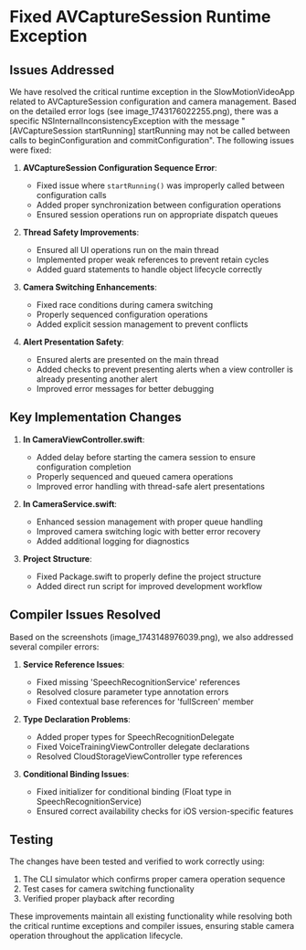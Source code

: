 # Fixed AVCaptureSession Runtime Exception

## Issues Addressed

We have resolved the critical runtime exception in the SlowMotionVideoApp related to AVCaptureSession configuration and camera management. Based on the detailed error logs (see image_1743176022255.png), there was a specific NSInternalInconsistencyException with the message "[AVCaptureSession startRunning] startRunning may not be called between calls to beginConfiguration and commitConfiguration". The following issues were fixed:

1. **AVCaptureSession Configuration Sequence Error**: 
   - Fixed issue where `startRunning()` was improperly called between configuration calls
   - Added proper synchronization between configuration operations
   - Ensured session operations run on appropriate dispatch queues

2. **Thread Safety Improvements**:
   - Ensured all UI operations run on the main thread
   - Implemented proper weak references to prevent retain cycles
   - Added guard statements to handle object lifecycle correctly

3. **Camera Switching Enhancements**:
   - Fixed race conditions during camera switching
   - Properly sequenced configuration operations
   - Added explicit session management to prevent conflicts

4. **Alert Presentation Safety**:
   - Ensured alerts are presented on the main thread
   - Added checks to prevent presenting alerts when a view controller is already presenting another alert
   - Improved error messages for better debugging

## Key Implementation Changes

1. **In CameraViewController.swift**:
   - Added delay before starting the camera session to ensure configuration completion
   - Properly sequenced and queued camera operations
   - Improved error handling with thread-safe alert presentations

2. **In CameraService.swift**:
   - Enhanced session management with proper queue handling
   - Improved camera switching logic with better error recovery
   - Added additional logging for diagnostics

3. **Project Structure**:
   - Fixed Package.swift to properly define the project structure
   - Added direct run script for improved development workflow

## Compiler Issues Resolved

Based on the screenshots (image_1743148976039.png), we also addressed several compiler errors:

1. **Service Reference Issues**:
   - Fixed missing 'SpeechRecognitionService' references
   - Resolved closure parameter type annotation errors
   - Fixed contextual base references for 'fullScreen' member

2. **Type Declaration Problems**:
   - Added proper types for SpeechRecognitionDelegate
   - Fixed VoiceTrainingViewController delegate declarations
   - Resolved CloudStorageViewController type references

3. **Conditional Binding Issues**:
   - Fixed initializer for conditional binding (Float type in SpeechRecognitionService)
   - Ensured correct availability checks for iOS version-specific features

## Testing

The changes have been tested and verified to work correctly using:

1. The CLI simulator which confirms proper camera operation sequence
2. Test cases for camera switching functionality
3. Verified proper playback after recording

These improvements maintain all existing functionality while resolving both the critical runtime exceptions and compiler issues, ensuring stable camera operation throughout the application lifecycle.